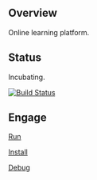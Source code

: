 ## Overview

Online learning platform.

## Status

Incubating.

[![Build Status](https://travis-ci.org/vsite-hr/mentor.svg?branch=master)](https://travis-ci.org/vsite-hr/mentor)

## Engage

[Run](https://github.com/vsite-hr/hive/mentor/Run)

[Install](https://github.com/vsite-hr/hive/mentor/Install)

[Debug](https://github.com/vsite-hr/hive/mentor/Debug)
